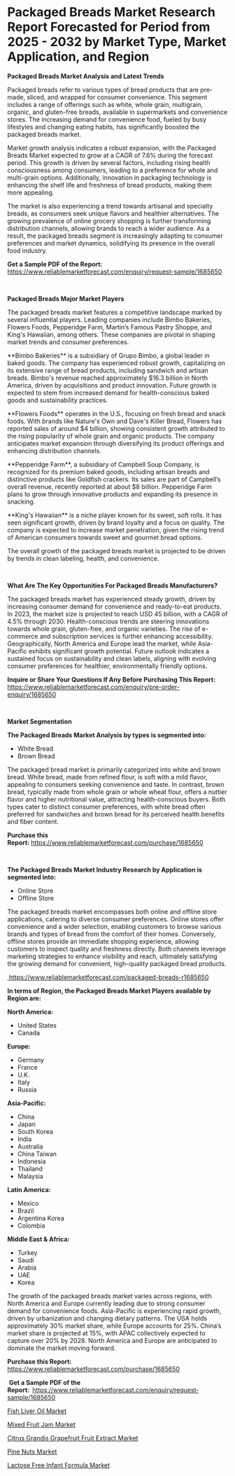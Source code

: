 <p><h1>Packaged Breads Market Research Report Forecasted for Period from 2025 -  2032 by Market Type, Market Application, and Region</h1></p><p><strong>Packaged Breads Market Analysis and Latest Trends</strong></p>
<p><p>Packaged breads refer to various types of bread products that are pre-made, sliced, and wrapped for consumer convenience. This segment includes a range of offerings such as white, whole grain, multigrain, organic, and gluten-free breads, available in supermarkets and convenience stores. The increasing demand for convenience food, fueled by busy lifestyles and changing eating habits, has significantly boosted the packaged breads market.</p><p>Market growth analysis indicates a robust expansion, with the Packaged Breads Market expected to grow at a CAGR of 7.6% during the forecast period. This growth is driven by several factors, including rising health consciousness among consumers, leading to a preference for whole and multi-grain options. Additionally, innovation in packaging technology is enhancing the shelf life and freshness of bread products, making them more appealing. </p><p>The market is also experiencing a trend towards artisanal and specialty breads, as consumers seek unique flavors and healthier alternatives. The growing prevalence of online grocery shopping is further transforming distribution channels, allowing brands to reach a wider audience. As a result, the packaged breads segment is increasingly adapting to consumer preferences and market dynamics, solidifying its presence in the overall food industry.</p></p>
<p><strong>Get a Sample PDF of the Report:&nbsp;</strong> <a href="https://www.reliablemarketforecast.com/enquiry/request-sample/1685650?utm_campaign=1097&utm_medium=2&utm_source=Github&utm_content=ia&utm_term=07042025&utm_id=packaged-breads">https://www.reliablemarketforecast.com/enquiry/request-sample/1685650</a></p>
<p>&nbsp;</p>
<p><strong>Packaged Breads Major Market Players</strong></p>
<p><p>The packaged breads market features a competitive landscape marked by several influential players. Leading companies include Bimbo Bakeries, Flowers Foods, Pepperidge Farm, Martin’s Famous Pastry Shoppe, and King's Hawaiian, among others. These companies are pivotal in shaping market trends and consumer preferences.</p><p>**Bimbo Bakeries** is a subsidiary of Grupo Bimbo, a global leader in baked goods. The company has experienced robust growth, capitalizing on its extensive range of bread products, including sandwich and artisan breads. Bimbo's revenue reached approximately $16.3 billion in North America, driven by acquisitions and product innovation. Future growth is expected to stem from increased demand for health-conscious baked goods and sustainability practices.</p><p>**Flowers Foods** operates in the U.S., focusing on fresh bread and snack foods. With brands like Nature's Own and Dave's Killer Bread, Flowers has reported sales of around $4 billion, showing consistent growth attributed to the rising popularity of whole grain and organic products. The company anticipates market expansion through diversifying its product offerings and enhancing distribution channels.</p><p>**Pepperidge Farm**, a subsidiary of Campbell Soup Company, is recognized for its premium baked goods, including artisan breads and distinctive products like Goldfish crackers. Its sales are part of Campbell’s overall revenue, recently reported at about $8 billion. Pepperidge Farm plans to grow through innovative products and expanding its presence in snacking.</p><p>**King's Hawaiian** is a niche player known for its sweet, soft rolls. It has seen significant growth, driven by brand loyalty and a focus on quality. The company is expected to increase market penetration, given the rising trend of American consumers towards sweet and gourmet bread options.</p><p>The overall growth of the packaged breads market is projected to be driven by trends in clean labeling, health, and convenience.</p></p>
<p>&nbsp;</p>
<p><strong>What Are The Key Opportunities For Packaged Breads Manufacturers?</strong></p>
<p><p>The packaged breads market has experienced steady growth, driven by increasing consumer demand for convenience and ready-to-eat products. In 2023, the market size is projected to reach USD 45 billion, with a CAGR of 4.5% through 2030. Health-conscious trends are steering innovations towards whole grain, gluten-free, and organic varieties. The rise of e-commerce and subscription services is further enhancing accessibility. Geographically, North America and Europe lead the market, while Asia-Pacific exhibits significant growth potential. Future outlook indicates a sustained focus on sustainability and clean labels, aligning with evolving consumer preferences for healthier, environmentally friendly options.</p></p>
<p><strong>Inquire or Share Your Questions If Any Before Purchasing This Report:</strong> <a href="https://www.reliablemarketforecast.com/enquiry/pre-order-enquiry/1685650?utm_campaign=1097&utm_medium=2&utm_source=Github&utm_content=ia&utm_term=07042025&utm_id=packaged-breads">https://www.reliablemarketforecast.com/enquiry/pre-order-enquiry/1685650</a></p>
<p>&nbsp;</p>
<p><strong>Market Segmentation</strong></p>
<p><strong>The Packaged Breads Market Analysis by types is segmented into:</strong></p>
<p><ul><li>White Bread</li><li>Brown Bread</li></ul></p>
<p><p>The packaged bread market is primarily categorized into white and brown bread. White bread, made from refined flour, is soft with a mild flavor, appealing to consumers seeking convenience and taste. In contrast, brown bread, typically made from whole grain or whole wheat flour, offers a nuttier flavor and higher nutritional value, attracting health-conscious buyers. Both types cater to distinct consumer preferences, with white bread often preferred for sandwiches and brown bread for its perceived health benefits and fiber content.</p></p>
<p><strong>Purchase this Report:&nbsp;</strong><a href="https://www.reliablemarketforecast.com/purchase/1685650?utm_campaign=1097&utm_medium=2&utm_source=Github&utm_content=ia&utm_term=07042025&utm_id=packaged-breads">https://www.reliablemarketforecast.com/purchase/1685650</a></p>
<p>&nbsp;</p>
<p><strong>The Packaged Breads Market Industry Research by Application is segmented into:</strong></p>
<p><ul><li>Online Store</li><li>Offline Store</li></ul></p>
<p><p>The packaged breads market encompasses both online and offline store applications, catering to diverse consumer preferences. Online stores offer convenience and a wider selection, enabling customers to browse various brands and types of bread from the comfort of their homes. Conversely, offline stores provide an immediate shopping experience, allowing customers to inspect quality and freshness directly. Both channels leverage marketing strategies to enhance visibility and reach, ultimately satisfying the growing demand for convenient, high-quality packaged bread products.</p></p>
<p><a href="https://www.reliablemarketforecast.com/packaged-breads-r1685650?utm_campaign=1097&utm_medium=2&utm_source=Github&utm_content=ia&utm_term=07042025&utm_id=packaged-breads">&nbsp;https://www.reliablemarketforecast.com/packaged-breads-r1685650</a></p>
<p><strong>In terms of Region, the Packaged Breads Market Players available by Region are:</strong></p>
<p>
    <p> <strong> North America: </strong>
        <ul>
            <li>United States</li>
            <li>Canada</li>
        </ul>
        </p> 
    <p> <strong> Europe: </strong>
        <ul>
            <li>Germany</li>
            <li>France</li>
            <li>U.K.</li>
            <li>Italy</li>
            <li>Russia</li>
        </ul>
        </p> 
    <p> <strong> Asia-Pacific: </strong>
        <ul>
            <li>China</li>
            <li>Japan</li>
            <li>South Korea</li>
            <li>India</li>
            <li>Australia</li>
            <li>China Taiwan</li>
            <li>Indonesia</li>
            <li>Thailand</li>
            <li>Malaysia</li>
        </ul>
        </p> 
    <p> <strong> Latin America: </strong>
        <ul>
            <li>Mexico</li>
            <li>Brazil</li>
            <li>Argentina Korea</li>
            <li>Colombia</li>
        </ul>
        </p> 
    <p> <strong> Middle East & Africa: </strong>
        <ul>
            <li>Turkey</li>
            <li>Saudi</li>
            <li>Arabia</li>
            <li>UAE</li>
            <li>Korea</li>
        </ul>
    </p>
    </p>
<p><p>The growth of the packaged breads market varies across regions, with North America and Europe currently leading due to strong consumer demand for convenience foods. Asia-Pacific is experiencing rapid growth, driven by urbanization and changing dietary patterns. The USA holds approximately 30% market share, while Europe accounts for 25%. China’s market share is projected at 15%, with APAC collectively expected to capture over 20% by 2028. North America and Europe are anticipated to dominate the market moving forward.</p></p>
<p><strong>Purchase this Report: </strong><a href="https://www.reliablemarketforecast.com/purchase/1685650?utm_campaign=1097&utm_medium=2&utm_source=Github&utm_content=ia&utm_term=07042025&utm_id=packaged-breads">https://www.reliablemarketforecast.com/purchase/1685650</a></p>
<p>&nbsp;<strong>Get a Sample PDF of the Report:&nbsp;&nbsp;</strong><a href="https://www.reliablemarketforecast.com/enquiry/request-sample/1685650?utm_campaign=1097&utm_medium=2&utm_source=Github&utm_content=ia&utm_term=07042025&utm_id=packaged-breads">https://www.reliablemarketforecast.com/enquiry/request-sample/1685650</a></p>
<p><strong></strong></p>
<p><p><a href="https://github.com/ajegiobitsa/Market-Research-Report-List-1/blob/main/fish-liver-oil-market.md?utm_campaign=1097&utm_medium=2&utm_source=Github&utm_content=ia&utm_term=07042025&utm_id=packaged-breads">Fish Liver Oil Market</a></p><p><a href="https://github.com/efialiurca/Market-Research-Report-List-1/blob/main/mixed-fruit-jam-market.md?utm_campaign=1097&utm_medium=2&utm_source=Github&utm_content=ia&utm_term=07042025&utm_id=packaged-breads">Mixed Fruit Jam Market</a></p><p><a href="https://github.com/motanafraxer/Market-Research-Report-List-1/blob/main/citrus-grandis-grapefruit-fruit-extract-market.md?utm_campaign=1097&utm_medium=2&utm_source=Github&utm_content=ia&utm_term=07042025&utm_id=packaged-breads">Citrus Grandis Grapefruit Fruit Extract Market</a></p><p><a href="https://github.com/oshodikurc/Market-Research-Report-List-1/blob/main/pine-nuts-market.md?utm_campaign=1097&utm_medium=2&utm_source=Github&utm_content=ia&utm_term=07042025&utm_id=packaged-breads">Pine Nuts Market</a></p><p><a href="https://github.com/noppbebawy/Market-Research-Report-List-1/blob/main/lactose-free-infant-formula-market.md?utm_campaign=1097&utm_medium=2&utm_source=Github&utm_content=ia&utm_term=07042025&utm_id=packaged-breads">Lactose Free Infant Formula Market</a></p></p>
